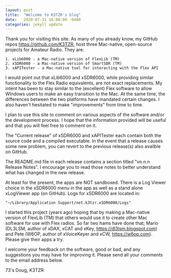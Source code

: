 ```yaml
---
layout: post
title:  "Welcome to K3TZR's blog"
date:   2020-07-31 16:00:00 -0400
categories: jekyll update
---
```

Thank you for visiting this site. As many of you already know, my GitHub repos  https://github.com/K3TZR, host three Mac-native, open-source projects for Amateur Radio. They are:

    1. xLib6000 - a Mac-native version of FlexLib (TM)
    2. xSDR6000 - a Mac-native version of SmartSDR (TM)
    3. xAPITester - a Mac-native tool for interacting with the Flex API

I would point out that xLib6000 and xSDR6000, while providing similar functionality to the Flex Radio equivalents, are not exact replacements. My intent has been to stay similar to the (excellent) Flex software to allow WIndows users to make an easy transition to the Mac. At the same time, the differences between the two platforms have mandated certain changes. I also haven't hesitated to make "improvements" from time to time.

I plan to use this site to comment on various aspects of the software and/or the development process. I hope that the information provided will be useful and that you will feel free to comment on it. 

The "Current release" of xSDR6000 and xAPITester each contain both the source code and a compiled executable. In the event that a release causes some new problem, you can revert to the previous release(s) also availble on GitHub.

The README.md file in each release contains a section titled "vn.n.n Release Notes". I encourage you to read those notes to better understand what has changed in the new release.

At least for the present, the apps are NOT sandboxed. There is a Log Viewer choice in the xSDR6000 menu in the app as well as a stand alone xLogViewer app (on GitHub). Logs for xSDR6000 are located in:

    "~/Library/Application Support/net.k3tzr.xSDR6000/Logs"

I started this project (years ago) hoping that by making a Mac-native version of FlexLib (TM) that others would use it to create other Mac software for use with Flex radios. So far two hams have done that; Mario (DL3LSM, author of xDAX, xCAT and xKey, https://dl3lsm.blogspot.com) and Pete (W6OP, author of xVoiceKeyer and xCW, https://w6op.com). Please give their apps a try.

I welcome your feedback on the software, good or bad, and any suggestions you may have for improving it. Please send all your comments to the email address below.

73's Doug, K3TZR


